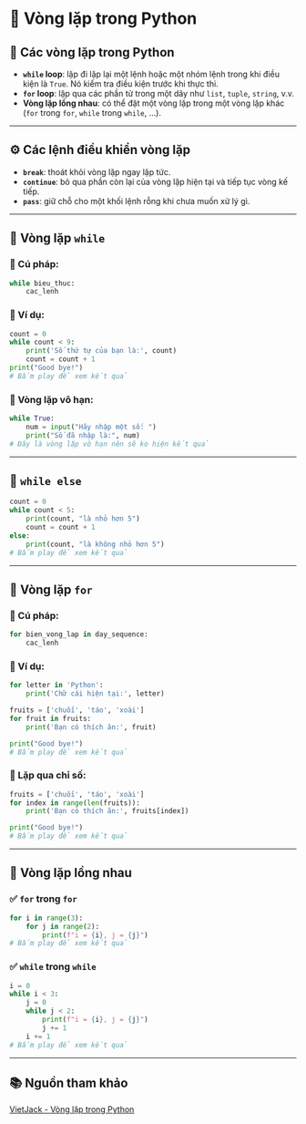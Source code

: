 
# 🔁 Vòng lặp trong Python

## 🧭 Các vòng lặp trong Python

- **`while` loop**: lặp đi lặp lại một lệnh hoặc một nhóm lệnh trong khi điều kiện là `True`. Nó kiểm tra điều kiện trước khi thực thi.
- **`for` loop**: lặp qua các phần tử trong một dãy như `list`, `tuple`, `string`, v.v.
- **Vòng lặp lồng nhau**: có thể đặt một vòng lặp trong một vòng lặp khác (`for` trong `for`, `while` trong `while`, ...).

---

## ⚙️ Các lệnh điều khiển vòng lặp

- **`break`**: thoát khỏi vòng lặp ngay lập tức.
- **`continue`**: bỏ qua phần còn lại của vòng lặp hiện tại và tiếp tục vòng kế tiếp.
- **`pass`**: giữ chỗ cho một khối lệnh rỗng khi chưa muốn xử lý gì.

---

## 🔁 Vòng lặp `while`

### 📌 Cú pháp:
```python
while bieu_thuc:
    cac_lenh
````

### 🧪 Ví dụ:

```python
count = 0
while count < 9:
    print('Số thứ tự của bạn là:', count)
    count = count + 1
print("Good bye!")
# Bấm play để xem kết quả
```
### 🔄 Vòng lặp vô hạn:

```python
while True:
    num = input("Hãy nhập một số: ")
    print("Số đã nhập là:", num)
# Đây là vòng lặp vô hạn nên sẽ ko hiện kết quả

```

---

## 🔁 `while else`

```python
count = 0
while count < 5:
    print(count, "là nhỏ hơn 5")
    count = count + 1
else:
    print(count, "là không nhỏ hơn 5")
# Bấm play để xem kết quả

```


---

## 🔁 Vòng lặp `for`

### 📌 Cú pháp:

```python
for bien_vong_lap in day_sequence:
    cac_lenh
```

### 🧪 Ví dụ:

```python
for letter in 'Python':
    print('Chữ cái hiện tại:', letter)

fruits = ['chuối', 'táo', 'xoài']
for fruit in fruits:
    print('Bạn có thích ăn:', fruit)

print("Good bye!")
# Bấm play để xem kết quả

```

### 🔢 Lặp qua chỉ số:

```python
fruits = ['chuối', 'táo', 'xoài']
for index in range(len(fruits)):
    print('Bạn có thích ăn:', fruits[index])

print("Good bye!")
# Bấm play để xem kết quả
```

---

## 🔁 Vòng lặp lồng nhau

### ✅ `for` trong `for`

```python
for i in range(3):
    for j in range(2):
        print(f"i = {i}, j = {j}")
# Bấm play để xem kết quả
```

### ✅ `while` trong `while`

```python
i = 0
while i < 3:
    j = 0
    while j < 2:
        print(f"i = {i}, j = {j}")
        j += 1
    i += 1
# Bấm play để xem kết quả
```

---

## 📚 Nguồn tham khảo

[VietJack - Vòng lặp trong Python](https://vietjack.com/python/vong_lap_for_trong_python.jsp)

